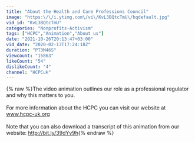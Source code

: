 ```yaml
---
title: "About the Health and Care Professions Council"
image: "https:\/\/i.ytimg.com\/vi\/KvL3BQtcTmU\/hqdefault.jpg"
vid_id: "KvL3BQtcTmU"
categories: "Nonprofits-Activism"
tags: ["HCPC","Animation","About us"]
date: "2021-10-26T20:13:47+03:00"
vid_date: "2020-02-13T17:24:18Z"
duration: "PT3M46S"
viewcount: "15863"
likeCount: "54"
dislikeCount: "4"
channel: "HCPCuk"
---
```

{% raw %}The video animation outlines our role as a professional regulator and why this matters to you.<br /><br />For more information about the HCPC you can visit our website at www.hcpc-uk.org<br /><br />Note that you can also download a transcript of this animation from our website: <a rel="nofollow" target="blank" href="http://bit.ly/39dYv9h">http://bit.ly/39dYv9h</a>{% endraw %}
